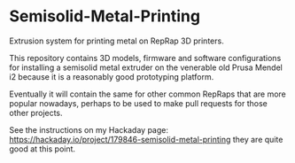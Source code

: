 # Semisolid-Metal-Printing
Extrusion system for printing metal on RepRap 3D printers.

This repository contains 3D models, firmware and software configurations for installing a semisolid metal extruder on the venerable old Prusa Mendel i2 because it is a reasonably good prototyping platform. 

Eventually it will contain the same for other common RepRaps that are more popular nowadays, perhaps to be used to make pull requests for those other projects.

See the instructions on my Hackaday page:
https://hackaday.io/project/179846-semisolid-metal-printing
they are quite good at this point.
